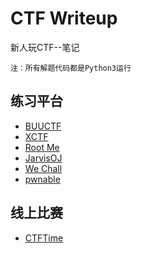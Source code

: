# CTF Writeup

新人玩CTF--笔记

``注：所有解题代码都是Python3运行``

## 练习平台

- [BUUCTF](https://buuoj.cn/challenges)
- [XCTF](https://adworld.xctf.org.cn/)
- [Root Me](https://www.root-me.org/en/Challenges/Web-Server/)
- [JarvisOJ](https://www.jarvisoj.com/)
- [We Chall](http://www.wechall.net/challs)
- [pwnable](https://pwnable.kr/play.php)

## 线上比赛

- [CTFTime](https://ctftime.org/)
